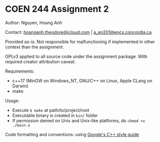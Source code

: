 # COEN 244 Assignment 2

Author: Nguyen, Hoang Anh

Contact: hoanganh.theodore@icloud.com | a_en201@encs.concordia.ca

Provided as-is. Not responsible for malfunctioning if implemented in other context than the assignment.

GPLv3 applied to all source code under the assignment package. With required creator attribution caveat.

Requirements:

-   c++17 (MinGW on Windows_NT, GNU/C++ on Linux, Apple CLang on Darwin)
-   make

Usage:

-   Execute `$ make` at path/to/project/root
-   Executable binary is created in `bin/` folder
-   If permission denied on Unix and Unix-like platforms, do `chmod +x ./main.o`

Code formatting and conventions: using [Google's C++ style guide](https://google.github.io/styleguide/cppguide.html)
